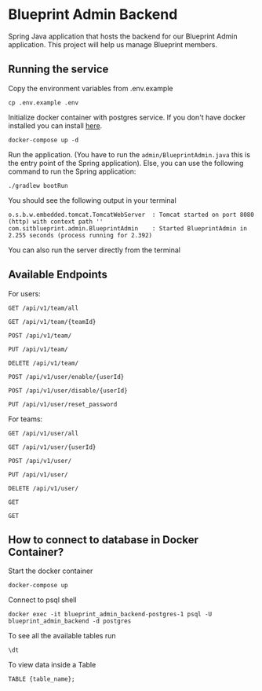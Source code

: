 # Blueprint Admin Backend
Spring Java application that hosts the backend for our Blueprint Admin application. This project will help us manage Blueprint members.

## Running the service
Copy the environment variables from .env.example
```
cp .env.example .env
```
Initialize docker container with postgres service. If you don't have docker installed you can install [here](https://docs.docker.com/engine/install/).
```
docker-compose up -d
```
Run the application. (You have to run the ```admin/BlueprintAdmin.java``` this is the entry point of the Spring application).
Else, you can use the following command to run the Spring application:
```
./gradlew bootRun
```
You should see the following output in your terminal
```
o.s.b.w.embedded.tomcat.TomcatWebServer  : Tomcat started on port 8080 (http) with context path ''
com.sitblueprint.admin.BlueprintAdmin    : Started BlueprintAdmin in 2.255 seconds (process running for 2.392)

```

You can also run the server directly from the terminal 


## Available Endpoints
For users:
```
GET /api/v1/team/all
```
```
GET /api/v1/team/{teamId}
```
```
POST /api/v1/team/
```
```
PUT /api/v1/team/
```
```
DELETE /api/v1/team/
```
```
POST /api/v1/user/enable/{userId}
```
```
POST /api/v1/user/disable/{userId}
```
```
PUT /api/v1/user/reset_password
```

For teams:
```
GET /api/v1/user/all
```
```
GET /api/v1/user/{userId}
```
```
POST /api/v1/user/
```
```
PUT /api/v1/user/
```
```
DELETE /api/v1/user/
```
```
GET
```
```
GET
```


## How to connect to database in Docker Container?
Start the docker container
```
docker-compose up
```

Connect to psql shell
```
docker exec -it blueprint_admin_backend-postgres-1 psql -U blueprint_admin_backend -d postgres
```
To see all the available tables run
```
\dt
```
To view data inside a Table
```
TABLE {table_name};
```

